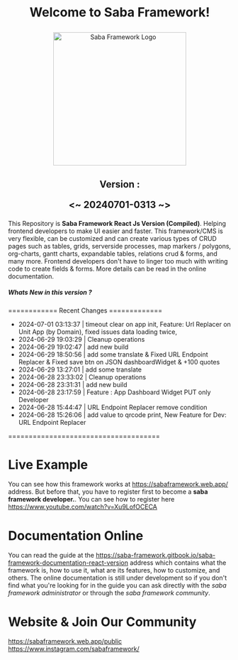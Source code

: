# <p align="center">Welcome to Saba Framework!</p>

<p align="center"><img src="https://res.cloudinary.com/insaba/image/upload/v1700625287/saba_framework/logo_saba_framework_gqw72y.png" alt="Saba Framework Logo" width="300"></p>

## <p align="center">Version : </p><p align="center"><~ 20240701-0313 ~></p>

This Repository is **Saba Framework React Js Version (Compiled)**. Helping frontend developers to make UI easier and faster. This framework/CMS is very flexible, can be customized and can create various types of CRUD pages such as tables, grids, serverside processes, map markers / polygons, org-charts, gantt charts, expandable tables, relations crud & forms, and many more. Frontend developers don't have to linger too much with writing code to create fields & forms. More details can be read in the online documentation.

##### Whats New in this version ?

============ Recent Changes =============

- 2024-07-01 03:13:37 | timeout clear on app init, Feature: Url Replacer on Unit App (by Domain),  fixed issues data loading twice,
- 2024-06-29 19:03:29 | Cleanup operations
- 2024-06-29 19:02:47 | add new build
- 2024-06-29 18:50:56 | add some translate & Fixed URL Endpoint Replacer & Fixed save btn on JSON dashboardWidget & +100 quotes
- 2024-06-29 13:27:01 | add some translate
- 2024-06-28 23:33:02 | Cleanup operations
- 2024-06-28 23:31:31 | add new build
- 2024-06-28 23:17:59 | Feature : App Dashboard Widget PUT only Developer
- 2024-06-28 15:44:47 | URL Endpoint Replacer remove condition
- 2024-06-28 15:26:06 | add value to qrcode print, New Feature for Dev: URL Endpoint Replacer

=====================================

# Live Example

You can see how this framework works at https://sabaframework.web.app/ address. But before that, you have to register first to become a **saba framework developer.**. You can see how to register here https://www.youtube.com/watch?v=Xu9LofOCECA

# Documentation Online

You can read the guide at the https://saba-framework.gitbook.io/saba-framework-documentation-react-version address which contains what the framework is, how to use it, what are its features, how to customize, and others. The online documentation is still under development so if you don't find what you're looking for in the guide you can ask directly with the _saba framework administrator_ or through the _saba framework community_.

# Website & Join Our Community

https://sabaframework.web.app/public
https://www.instagram.com/sabaframework/
